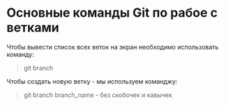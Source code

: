# Основные команды Git по рабое с ветками
Чтобы вывести список всех веток на экран необходимо использовать команду:
>git branch

Чтобы создать новую ветку - мы используем команджу:
> git branch branch_name - без скобочек и кавычек
